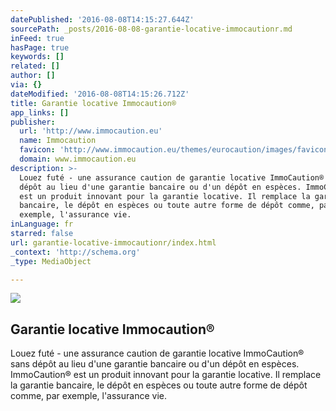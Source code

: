```yaml
---
datePublished: '2016-08-08T14:15:27.644Z'
sourcePath: _posts/2016-08-08-garantie-locative-immocautionr.md
inFeed: true
hasPage: true
keywords: []
related: []
author: []
via: {}
dateModified: '2016-08-08T14:15:26.712Z'
title: Garantie locative Immocaution®
app_links: []
publisher:
  url: 'http://www.immocaution.eu'
  name: Immocaution
  favicon: 'http://www.immocaution.eu/themes/eurocaution/images/favicons/favicon.ico'
  domain: www.immocaution.eu
description: >-
  Louez futé - une assurance caution de garantie locative ImmoCaution® sans
  dépôt au lieu d'une garantie bancaire ou d'un dépôt en espèces. ImmoCaution®
  est un produit innovant pour la garantie locative. Il remplace la garantie
  bancaire, le dépôt en espèces ou toute autre forme de dépôt comme, par
  exemple, l'assurance vie.
inLanguage: fr
starred: false
url: garantie-locative-immocautionr/index.html
_context: 'http://schema.org'
_type: MediaObject

---
```

<article style=""><img src="https://imgflo.herokuapp.com/graph/vahj1ThiexotieMo/8861c8986c86e5015fcce3462b2806f2/noop.jpg?input=http%3A%2F%2Fwww.immocaution.eu%2Fmedia%2Fcache%2F19_resized_870_870_90_5301f16971c01_location.jpg" /><h1>Garantie locative Immocaution®</h1><p>Louez futé - une assurance caution de garantie locative ImmoCaution® sans dépôt au lieu d'une garantie bancaire ou d'un dépôt en espèces. ImmoCaution® est un produit innovant pour la garantie locative. Il remplace la garantie bancaire, le dépôt en espèces ou toute autre forme de dépôt comme, par exemple, l'assurance vie.</p></article>